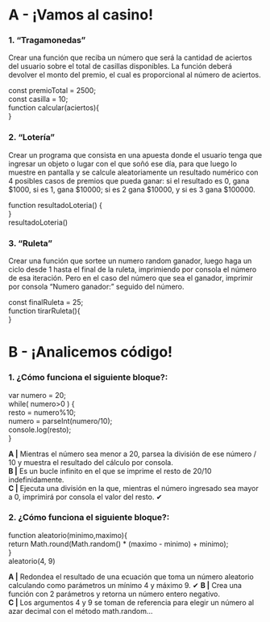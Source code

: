 
# A - ¡Vamos al casino!

### 1. “Tragamonedas”
Crear una función que reciba un número que será la cantidad de aciertos del usuario sobre el total de casillas disponibles. La función deberá devolver el monto del premio, el cual es proporcional al número de aciertos.

const premioTotal = 2500;  
const casilla = 10;  
function calcular(aciertos){  
}


### 2. “Lotería”
Crear un programa que consista en una apuesta donde el usuario tenga que ingresar un objeto o lugar con el que soñó ese día, para que luego lo muestre en pantalla y se calcule aleatoriamente un resultado numérico con 4 posibles casos de premios que pueda ganar: si el resultado es 0, gana $1000, si es 1, gana $10000; si es 2 gana $10000, y si es 3 gana $100000.

function resultadoLoteria() {  
}  
resultadoLoteria()


### 3. “Ruleta”
Crear una función que sortee un numero random ganador, luego haga un ciclo desde 1 hasta el final de la ruleta, imprimiendo por consola el número de esa iteración. Pero en el caso del número que sea el ganador, imprimir por consola “Numero ganador:” seguido del número.

const finalRuleta = 25;  
function tirarRuleta(){  
}

# B - ¡Analicemos código!
### 1. ¿Cómo funciona el siguiente bloque?:
var numero = 20;  
while( numero>0 ) {  
resto = numero%10;  
numero = parseInt(numero/10);  
console.log(resto);  
}

**A |** Mientras el número sea menor a 20, parsea la división de ese número / 10 y muestra el resultado del cálculo por consola.  
**B |** Es un bucle infinito en el que se imprime el resto de 20/10 indefinidamente.  
**C |** Ejecuta una división en la que, mientras el número ingresado sea mayor a 0, imprimirá por consola el valor del resto. ✔  

### 2. ¿Cómo funciona el siguiente bloque?:
function aleatorio(minimo,maximo){   
return Math.round(Math.random() * (maximo - minimo) + minimo);  
}  
aleatorio(4, 9)  

**A |** Redondea el resultado de una ecuación que toma un número aleatorio calculando como parámetros un mínimo 4 y máximo 9.  ✔
**B |** Crea una función con 2 parámetros y retorna un número entero negativo.  
**C |** Los argumentos 4 y 9 se toman de referencia para elegir un número al azar decimal con el método math.random…  

